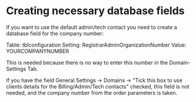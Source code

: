 Creating necessary database fields
==================================


If you want to use the default admin/tech contact you need to create a database field for the company number:

Table: tblconfiguration
Setting: RegistrarAdminOrganizationNumber
Value: YOURCOMPANYNUMBER

This is needed because there is no way to enter this number in the Domain-Settings Tab. 

If you have the field General Settings -> Domains -> "Tick this box to use clients details for the Billing/Admin/Tech contacts" checked, this field is not needed, and the company number from the order parameters is taken. 


